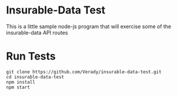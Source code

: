 # Insurable-Data Test
This is a little sample node-js program that will exercise some of the insurable-data API routes

# Run Tests 

```
git clone https://github.com/Verady/insurable-data-test.git
cd insurable-data-test 
npm install 
npm start 
```
